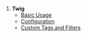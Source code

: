 1. **Twig**
   - [Basic Usage](twig.basic)
   - [Configuration](twig.config)
   - [Custom Tags and Filters](twig.custom)
